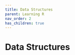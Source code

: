 ```yaml
---
title: Data Structures
parent: Learning R
nav_order: 2
has_children: true
---
```


# Data Structures
